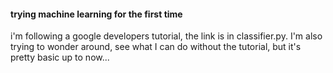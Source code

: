 #### trying machine learning for the first time

i'm following a google developers tutorial, the link is in classifier.py. I'm also trying to wonder around, see what I can do without the tutorial, but it's pretty basic up to now...
